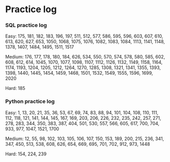# Practice log

### SQL practice log

Easy: 175, 181, 182, 183, 196, 197, 511, 512, 577, 586, 595, 596, 603, 607, 610, 613, 620, 627, 653, 1050, 1068, 1075, 1076, 1082, 1083, 1084, 1113, 1141, 1148, 1378, 1407, 1484, 1495, 1511, 1517

Medium: 176, 177, 178, 180, 184, 626, 534, 550, 570, 574, 578, 580, 585, 602, 608, 612, 614, 1045, 1070, 1077, 1098, 1107, 1112, 1126, 1132, 1149, 1158, 1164, 1174, 1193, 1204, 1205, 1212, 1264, 1270, 1285, 1308, 1321, 1341, 1355, 1393, 1398, 1440, 1445, 1454, 1459, 1468, 1501, 1532, 1549, 1555, 1596, 1699, 2020

Hard: 185


### Python practice log

Easy: 1, 13, 20, 21, 35, 36, 53, 67, 69, 74, 83, 88, 94, 101, 104, 108, 110, 111, 112, 118, 121, 141, 144, 145, 167, 169, 203, 206, 226, 232, 235, 242, 257, 271, 278, 283, 344, 350, 383, 387, 404, 501, 530, 557, 566, 605, 617, 700, 704, 933, 977, 1047, 1521, 1700

Medium: 12, 55, 98, 102, 103, 105, 106, 107, 150, 153, 189, 200, 215, 236, 341, 347, 450, 513, 538, 608, 626, 654, 669, 695, 701, 702, 912, 973, 1448

Hard: 154, 224, 239




